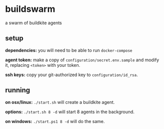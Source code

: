 # buildswarm
a swarm of buildkite agents

## setup
**dependencies:** you will need to be able to run `docker-compose`

**agent token:** make a copy of `configuration/secret.env.sample` and
modify it, replacing `<token>` with your token.

**ssh keys:** copy your git-authorized key to `configuration/id_rsa`.


## running
**on osx/linux:** `./start.sh` will create a buildkite agent.

**options:** `./start.sh 8 -d` will start 8 agents in the background.

**on windows:** `./start.ps1 8 -d` will do the same.
